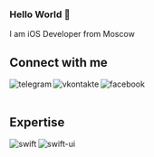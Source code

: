 ### Hello World 👋
I am iOS Developer from Moscow
<br>
## Connect with me
[<img align="left" alt="telegram" src="https://img.shields.io/badge/telegram-%231DA1F2.svg?&style=for-the-badge&logo=telegram&logoColor=white" />](https://t.me/maxim_solovyov)
[<img align="left" alt="vkontakte" src="https://img.shields.io/badge/vkontakte-%230077B5.svg?&style=for-the-badge&logo=vk&logoColor=white" />](https://vk.com/maxim_solovyov)
[<img align="left" alt="facebook" src="https://img.shields.io/badge/facebook-%231877F2.svg?&style=for-the-badge&logo=facebook&logoColor=white" />](https://www.facebook.com/so1ovyov/)
<br>
<br>
## Expertise
<img align="left" alt="swift" src="https://img.shields.io/badge/swift-FE7A16?logo=swift&logoColor=white&style=for-the-badge" />
<img align="left" alt="swift-ui" src="https://img.shields.io/badge/swift%20ui-%231877F2.svg?logo=swift&logoColor=white&style=for-the-badge" />
<br>
<br>
